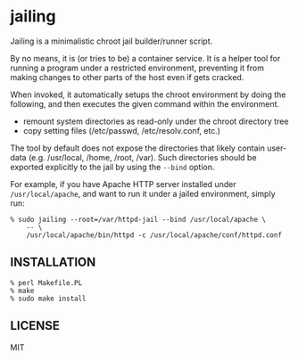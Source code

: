 jailing
=======

Jailing is a minimalistic chroot jail builder/runner script.

By no means, it is (or tries to be) a container service.
It is a helper tool for running a program under a restricted environment, preventing it from making changes to other parts of the host even if gets cracked.

When invoked, it automatically setups the chroot environment by doing the following, and then executes the given command within the environment.
- remount system directories as read-only under the chroot directory tree
- copy setting files (/etc/passwd, /etc/resolv.conf, etc.)

The tool by default does not expose the directories that likely contain user-data (e.g. /usr/local, /home, /root, /var).
Such directories should be exported explicitly to the jail by using the `--bind` option.

For example, if you have Apache HTTP server installed under `/usr/local/apache`, and want to run it under a jailed environment, simply run:

```
% sudo jailing --root=/var/httpd-jail --bind /usr/local/apache \
    -- \
    /usr/local/apache/bin/httpd -c /usr/local/apache/conf/httpd.conf
```

INSTALLATION
------------

```
% perl Makefile.PL
% make
% sudo make install
```

LICENSE
-------

MIT

